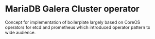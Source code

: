 # MariaDB Galera Cluster operator

Concept for implementation of boilerplate largely based on CoreOS operators for etcd and prometheus which introduced operator pattern to wide audience.

